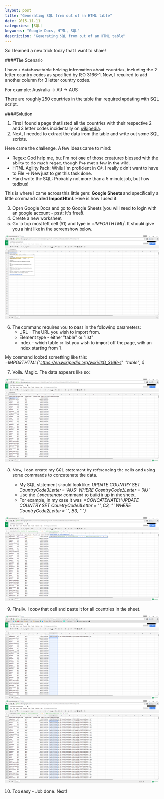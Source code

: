 ```yaml
---
layout: post
title: "Generating SQL from out of an HTML table"
date: 2015-11-11
categories: [SQL]
keywords: "Google Docs, HTML, SQL"
description: "Generating SQL from out of an HTML table"
---
```


So I learned a new trick today that I want to share! 

####The Scenario

I have a database table holding infromation about countries, including the 2 letter country codes as specified by ISO 3166-1.
Now, I required to add another column for 3 letter country codes.

For example: Australia -> AU -> AUS

There are roughly 250 countries in the table that required updating with SQL script.

####Solution

1. First I found a page that listed all the countries with their respective 2 and 3 letter codes incidentally on [wikipedia](https://en.wikipedia.org/wiki/ISO_3166-1).
2. Next, I needed to extract the data from the table and write out some SQL scripts.

Here came the challenge. A few ideas came to mind:

+ Regex: God help me, but I'm not one of those creatures blessed with the ability to do much regex, though I've met a few in the wild.
+ HTML Agility Pack: While I'm proficient in C#, I really didn't want to have to File -> New just to get this task done.
+ Hand write the SQL: Probably not more than a 5 minute job, but how tedious!

This is where I came across this little gem: **Google Sheets** and specifically a little command called **ImportHtml**.
Here is how I used it:

3. Open Google Docs and go to Google Sheets (you will need to login with an google account - psst: It's free!).
4. Create a new worksheet.
5. Go to top most left cell (A1) and type in *=IMPORTHTML(*. It should give you a hint like in the screenshow below.

<div class="centered">
    <img src="/images/google-sheets.png"  alt="Google Sheets" />
</div>

6. The command requires you to pass in the following parameters:
    + URL - The URL you wish to import from.
    + Element type - either "table" or "list"
    + Index - which table or list you wish to import off the page, with an index starting from 1.
 
 My command looked something like this: *=IMPORTHTML("https://en.wikipedia.org/wiki/ISO_3166-1", "table", 1)*
 
 7. Voila. Magic. The data appears like so:
 
<div class="centered">
    <img src="/images/google-sheets-with-data.png"  alt="Google Sheets with data" />
</div>

8. Now, I can create my SQL statement by referencing the cells and using some commands to concatenate the data.

    + My SQL statement should look like: *UPDATE COUNTRY SET CountryCode3Letter = 'AUS' WHERE CountryCode2Letter = 'AU'*
    + Use the *Concatenate* command to build it up in the sheet.
    + For example, in my case it was: *=CONCATENATE("UPDATE COUNTRY SET CountryCode3Letter = '", C3, "' WHERE CountryCode2Letter = '", B3, "'")*
    
<div class="centered">
    <img src="/images/google-sheets-create-query.png"  alt="Create query" />
</div>      

9. Finally, I copy that cell and paste it for all countries in the sheet.

<div class="centered">
    <img src="/images/google-sheets-copy-query.png"  alt="Copy query" />
</div>

<div class="centered">
    <img src="/images/google-sheets-done.png"  alt="All queries generated" />
</div>

10. Too easy - Job done. Next!

  